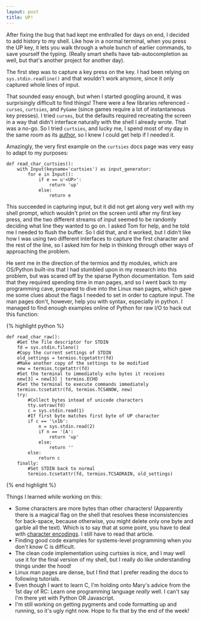 ```yaml
---
layout: post
title: UP!
---
```


After fixing the bug that had kept me enthralled for days on end, I decided to add history to my shell. Like how in a normal terminal, when you press the UP key, it lets you walk through a whole bunch of earlier commands, to save yourself the typing. (Really smart shells have tab-autocompletion as well, but that's another project for another day).

The first step was to capture a key press on the <UP> key. I had been relying on `sys.stdin.readline()` and that wouldn't work anymore, since it only captured whole lines of input.

That sounded easy enough, but when I started googling around, it was surprisingly difficult to find things! There were a few libraries referenced - `curses`, `curtsies`, and `PyGame` (since games require a lot of instantaneous key presses). I tried `curses`, but the defaults required recreating the screen in a way that didn't interface naturally with the shell I already wrote. That was a no-go. So I tried `curtsies`, and lucky me, I spend most of my day in the same room as its [author](https://github.com/thomasballinger/curtsies), so I knew I could get help if I needed it.

Amazingly, the very first example on the `curtsies` docs page was very easy to adapt to my purposes:

	def read_char_curtsies():
	    with Input(keyname='curtsies') as input_generator:
	        for e in Input():
	            if e == u'<UP>':
	                return 'up'
	            else:
	                return e

This succeeded in capturing input, but it did not get along very well with my shell prompt, which wouldn't print on the screen until after my first key press, and the two different streams of input seemed to be randomly deciding what line they wanted to go on. I asked Tom for help, and he told me I needed to flush the buffer. So I did that, and it worked, but I didn't like how I was using two different interfaces to capture the first character and the rest of the line, so I asked him for help in thinking through other ways of approaching the problem.

He sent me in the direction of the termios and tty modules, which are OS/Python built-ins that I had stumbled upon in my research into this problem, but was scared off by the sparse Python documentation. Tom said that they required spending time in man pages, and so I went back to my programming cave, prepared to dive into the Linux man pages, which gave me some clues about the flags I needed to set in order to capture input. The man pages don't, however, help you with syntax, especially in python. I managed to find enough examples online of Python for raw I/O to hack out this function: 

{% highlight python %}

	def read_char_raw():
		#Get the file descriptor for STDIN
	    fd = sys.stdin.fileno() 
	    #Copy the current settings of STDIN				
	    old_settings = termios.tcgetattr(fd)
	    #Make another copy of the settings to be modified 	
	    new = termios.tcgetattr(fd) 
	    #Set the terminal to immediately echo bytes it receives			
	    new[3] = new[3] | termios.ECHO 		
	    #Set the terminal to execute commands immediately	
	    termios.tcsetattr(fd, termios.TCSANOW, new)	
	    try:		
	    	#Collect bytes intead of unicode characters								
	        tty.setraw(fd)						
	        c = sys.stdin.read(1)				
	        #If first byte matches first byte of UP character
	        if c == '\x1b': 					
	            n = sys.stdin.read(2) 			
	            if n == '[A': 						
	                return 'up'					
	            else:
	                return ''
	        else:
	            return c
	    finally:								
	    	#Set STDIN back to normal
	        termios.tcsetattr(fd, termios.TCSADRAIN, old_settings)

{% end highlight %}

Things I learned while working on this:


+  Some characters are more bytes than other characters! (Apparently there is a magical flag on the shell that resolves these inconsistencies for back-space, because otherwise, you might delete only one byte and garble all the text). Which is to say that at some point, you have to deal with [character encodings](http://www.joelonsoftware.com/articles/Unicode.html). I still have to read that article.
+  Finding good code examples for systems-level programming when you don't know C is difficult.
+  The clean code implementation using curtsies is nice, and I may well use it for the final version of my shell, but I really do like understanding things under the hood!
+  Linux man pages are dense, but I find that I prefer reading the docs to following tutorials. 
+  Even though I want to learn C, I'm holding onto Mary's advice from the 1st day of RC: Learn one programming language *really* well. I can't say I'm there yet with Python OR Javascript.
+  I'm still working on getting pygments and code formatting up and running, so it's ugly right now. Hope to fix that by the end of the week!


